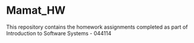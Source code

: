 # Mamat_HW
This repository contains the homework assignments completed as part of Introduction to Software Systems - 044114
